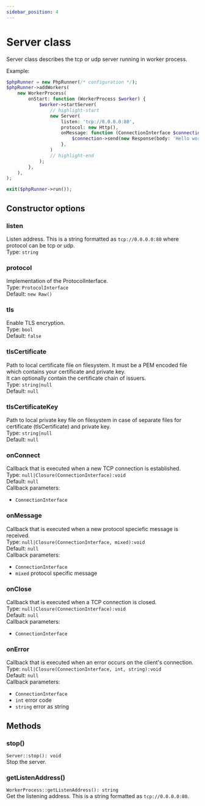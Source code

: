 ```yaml
---
sidebar_position: 4
---
```


# Server class
Server class describes the tcp or udp server running in worker process.

Example:  
```php title="server.php"
$phpRunner = new PhpRunner(/* configuration */);
$phpRunner->addWorkers(
    new WorkerProcess(
        onStart: function (WorkerProcess $worker) {
            $worker->startServer(
                // highlight-start
                new Server(
                    listen: 'tcp://0.0.0.0:80',
                    protocol: new Http(),
                    onMessage: function (ConnectionInterface $connection, ServerRequestInterface $data): void {
                        $connection->send(new Response(body: 'Hello world'));
                    },
                )
                // highlight-end
            );
        },
    ),
);

exit($phpRunner->run());
```

## Constructor options
### listen
Listen address. This is a string formatted as `tcp://0.0.0.0:80` where protocol can be tcp or udp.  
Type: `string`  

### protocol
Implementation of the ProtocolInterface.  
Type: `ProtocolInterface`  
Default: `new Raw()`  

### tls
Enable TLS encryption.  
Type: `bool`  
Default: `false`  

### tlsCertificate
Path to local certificate file on filesystem. It must be a PEM encoded file which contains your certificate and private key.  
It can optionally contain the certificate chain of issuers.  
Type: `string|null`  
Default: `null`  

### tlsCertificateKey
Path to local private key file on filesystem in case of separate files for certificate (tlsCertificate) and private key.   
Type: `string|null`  
Default: `null`  

### onConnect
Callback that is executed when a new TCP connection is established.  
Type: `null|Closure(ConnectionInterface):void`  
Default: `null`  
Callback parameters:
 - `ConnectionInterface`

### onMessage
Callback that is executed when a new protocol speciefic message is received.  
Type: `null|Closure(ConnectionInterface, mixed):void`  
Default: `null`  
Callback parameters:
 - `ConnectionInterface`
 - `mixed` protocol specific message

### onClose
Callback that is executed when a TCP connection is closed.  
Type: `null|Closure(ConnectionInterface):void`  
Default: `null`  
Callback parameters:
 - `ConnectionInterface`

### onError
Callback that is executed when an error occurs on the client's connection.  
Type: `null|Closure(ConnectionInterface, int, string):void`  
Default: `null`  
Callback parameters:  
 - `ConnectionInterface`
 - `int` error code
 - `string` error as string

## Methods

### stop()
`Server::stop(): void`  
Stop the server.  

### getListenAddress()
`WorkerProcess::getListenAddress(): string`  
Get the listening address. This is a string formatted as `tcp://0.0.0.0:80`.
